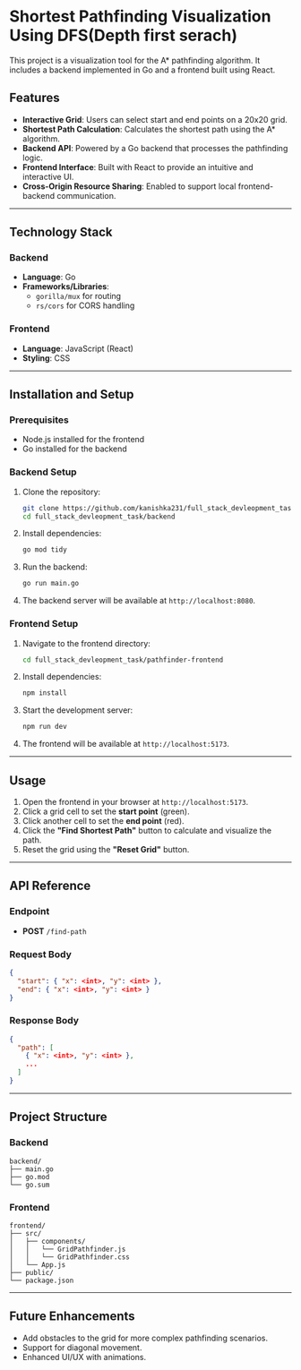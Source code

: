 
# Shortest Pathfinding Visualization Using DFS(Depth first serach)

This project is a visualization tool for the A* pathfinding algorithm. It includes a backend implemented in Go and a frontend built using React.

## Features

- **Interactive Grid**: Users can select start and end points on a 20x20 grid.
- **Shortest Path Calculation**: Calculates the shortest path using the A* algorithm.
- **Backend API**: Powered by a Go backend that processes the pathfinding logic.
- **Frontend Interface**: Built with React to provide an intuitive and interactive UI.
- **Cross-Origin Resource Sharing**: Enabled to support local frontend-backend communication.

---

## Technology Stack

### Backend
- **Language**: Go
- **Frameworks/Libraries**: 
  - `gorilla/mux` for routing
  - `rs/cors` for CORS handling

### Frontend
- **Language**: JavaScript (React)
- **Styling**: CSS

---

## Installation and Setup

### Prerequisites
- Node.js installed for the frontend
- Go installed for the backend

### Backend Setup
1. Clone the repository:
   ```bash
   git clone https://github.com/kanishka231/full_stack_devleopment_task.git
   cd full_stack_devleopment_task/backend
   ```
2. Install dependencies:
   ```bash
   go mod tidy
   ```
3. Run the backend:
   ```bash
   go run main.go
   ```
4. The backend server will be available at `http://localhost:8080`.

### Frontend Setup
1. Navigate to the frontend directory:
   ```bash
   cd full_stack_devleopment_task/pathfinder-frontend
   ```
2. Install dependencies:
   ```bash
   npm install
   ```
3. Start the development server:
   ```bash
   npm run dev
   ```
4. The frontend will be available at `http://localhost:5173`.

---

## Usage

1. Open the frontend in your browser at `http://localhost:5173`.
2. Click a grid cell to set the **start point** (green).
3. Click another cell to set the **end point** (red).
4. Click the **"Find Shortest Path"** button to calculate and visualize the path.
5. Reset the grid using the **"Reset Grid"** button.

---

## API Reference

### Endpoint
- **POST** `/find-path`

### Request Body
```json
{
  "start": { "x": <int>, "y": <int> },
  "end": { "x": <int>, "y": <int> }
}
```

### Response Body
```json
{
  "path": [
    { "x": <int>, "y": <int> },
    ...
  ]
}
```

---

## Project Structure

### Backend
```
backend/
├── main.go
├── go.mod
└── go.sum
```

### Frontend
```
frontend/
├── src/
│   ├── components/
│   │   └── GridPathfinder.js
│   │   └── GridPathfinder.css
│   └── App.js
├── public/
└── package.json
```

---

## Future Enhancements

- Add obstacles to the grid for more complex pathfinding scenarios.
- Support for diagonal movement.
- Enhanced UI/UX with animations.
